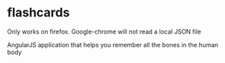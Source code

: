 flashcards
==========

Only works on firefox. Google-chrome will not read a local JSON file
 

AngularJS application that helps you remember all the bones in the human body
